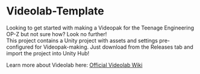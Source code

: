 # Videolab-Template
Looking to get started with making a Videopak for the Teenage Engineering OP-Z but not sure how? Look no further!\
This project contains a Unity project with assets and settings pre-configured for Videopak-making. Just download from the Releases tab and import the project into Unity Hub!

Learn more about Videolab here: [Official Videolab Wiki](https://github.com/teenageengineering/videolab/wiki/Getting-started)
